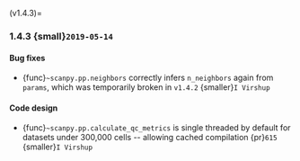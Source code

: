 (v1.4.3)=
### 1.4.3 {small}`2019-05-14`

#### Bug fixes

- {func}`~scanpy.pp.neighbors` correctly infers `n_neighbors` again from `params`, which was temporarily broken in `v1.4.2` {smaller}`I Virshup`

#### Code design

- {func}`~scanpy.pp.calculate_qc_metrics` is single threaded by default for datasets under 300,000 cells -- allowing cached compilation {pr}`615` {smaller}`I Virshup`

